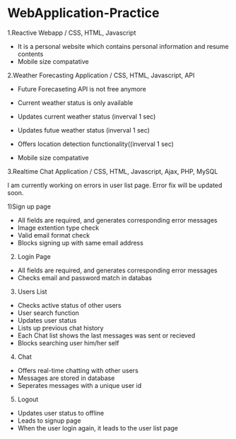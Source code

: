 # WebApplication-Practice

1.Reactive Webapp / CSS, HTML, Javascript
- It is a personal website which contains personal information and resume contents
- Mobile size compatative


2.Weather Forecasting Application / CSS, HTML, Javascript, API
- Future Forecaseting API is not free anymore
- Current weather status is only available

- Updates current weather status (inverval 1 sec)
- Updates futue weather status (inverval 1 sec)
- Offers location detection functionality((inverval 1 sec)
- Mobile size compatative


3.Realtime Chat Application / CSS, HTML, Javascript, Ajax, PHP, MySQL

I am currently working on errors in user list page.
Error fix will be updated soon.

1)Sign up page
- All fields are required, and generates corresponding error messages
- Image extention type check
- Valid email format check
- Blocks signing up with same email address

2) Login Page
- All fields are required, and generates corresponding error messages
- Checks email and password match in databas

3) Users List
- Checks active status of other users
- User search function
- Updates user status
- Lists up previous chat history
- Each Chat list shows the last messages was sent or recieved
- Blocks searching user him/her self

4) Chat 
- Offers real-time chatting with other users
- Messages are stored in database
- Seperates messages with a unique user id

5) Logout
- Updates user status to offline
- Leads to signup page
- When the user login again, it leads to the user list page

